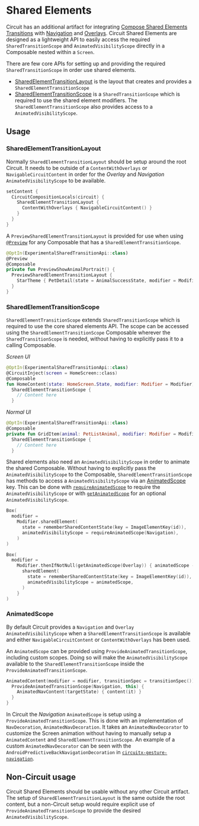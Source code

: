 Shared Elements
===============

Circuit has an additional artifact for integrating [Compose Shared Elements Transitions](https://developer.android.com/develop/ui/compose/animation/shared-elements) with [Navigation](https://slackhq.github.io/circuit/navigation/) and [Overlays](https://slackhq.github.io/circuit/overlays/). Circuit Shared Elements are designed as a lightweight API to easily access the required `SharedTransitionScope` and `AnimatedVisibilityScope` directly in a Composable nested within a `Screen`. 

There are few core APIs for setting up and providing the required `SharedTransitionScope` in order use shared elements.

- [SharedElementTransitionLayout](#sharedelementtransitionlayout) is the layout that creates and provides a `SharedElementTransitionScope`
- [SharedElementTransitionScope](#sharedelementtransitionscope) is a `SharedTransitionScope` which is required to use the shared element modifiers. The `SharedElementTransitionScope` also provides access to a `AnimatedVisibilityScope`.


## Usage

### SharedElementTransitionLayout

Normally `SharedElementTransitionLayout` should be setup around the root Circuit. It needs to be outside of a `ContentWithOverlays` or `NavigableCircuitContent` in order for the _Overlay_ and _Navigation_ `AnimatedVisibilityScope` to be available. 

```kotlin
setContent {
  CircuitCompositionLocals(circuit) {
    SharedElementTransitionLayout {
      ContentWithOverlays { NavigableCircuitContent() }
    }
  }
}
```

A `PreviewSharedElementTransitionLayout` is provided for use when using [`@Preview`](https://developer.android.com/develop/ui/compose/tooling/previews) for any Composable that has a `SharedElementTransitionScope`.

```kotlin
@OptIn(ExperimentalSharedTransitionApi::class)
@Preview
@Composable
private fun PreviewShowAnimalPortrait() {
  PreviewSharedElementTransitionLayout {
    StarTheme { PetDetail(state = AnimalSuccessState, modifier = Modifier.fillMaxSize()) }
  }
}
```

### SharedElementTransitionScope

`SharedElementTransitionScope` extends `SharedTransitionScope` which is required to use the core shared elements API. The scope can be accessed using the `SharedElementTransitionScope` Composable wherever the `SharedTransitionScope` is needed, without having to explicitly pass it to a calling Composable. 


_Screen UI_
```kotlin
@OptIn(ExperimentalSharedTransitionApi::class)
@CircuitInject(screen = HomeScreen::class)
@Composable
fun HomeContent(state: HomeScreen.State, modifier: Modifier = Modifier) = 
  SharedElementTransitionScope {
    // Content here
  }

```


_Normal UI_
```kotlin
@OptIn(ExperimentalSharedTransitionApi::class)
@Composable
private fun GridItem(animal: PetListAnimal, modifier: Modifier = Modifier) = 
  SharedElementTransitionScope {
    // Content here
  }
```

Shared elements also need an `AnimatedVisibilityScope` in order to animate the shared Composable. Without having to explicitly pass the `AnimatedVisibilityScope` to the Composable, `SharedElementTransitionScope` has methods to access a `AnimatedVisibilityScope` via an [AnimatedScope](#animatedscope) key. This can be done with [`requireAnimatedScope`](https://slackhq.github.io/circuit/api/0.x/circuit-shared-elements/com.slack.circuit.sharedelements/-shared-element-transition-scope/index.html#-994011672%2FFunctions%2F1321375323) to require the  `AnimatedVisibilityScope` or with [`getAnimatedScope`](https://slackhq.github.io/circuit/api/0.x/circuit-shared-elements/com.slack.circuit.sharedelements/-shared-element-transition-scope/index.html#-1088686569%2FFunctions%2F1321375323) for an optional `AnimatedVisibilityScope`.

```kotlin
Box(
  modifier =
    Modifier.sharedElement(
      state = rememberSharedContentState(key = ImageElementKey(id)),
      animatedVisibilityScope = requireAnimatedScope(Navigation),
    )
)
```

```kotlin
Box(
  modifier =
    Modifier.thenIfNotNull(getAnimatedScope(Overlay)) { animatedScope ->
      sharedElement(
        state = rememberSharedContentState(key = ImageElementKey(id)),
        animatedVisibilityScope = animatedScope,
      )
    }
)
```


### AnimatedScope

By default Circuit provides a `Navigation` and `Overlay` `AnimatedVisibilityScope` when a `SharedElementTransitionScope` is available and either `NavigableCircuitContent` or `ContentWithOverlays` has been used. 

An `AnimatedScope` can be provided using `ProvideAnimatedTransitionScope`, including custom scopes. Doing so will make the `AnimatedVisibilityScope` available to the `SharedElementTransitionScope` inside the `ProvideAnimatedTransitionScope`. 

```kotlin
AnimatedContent(modifier = modifier, transitionSpec = transitionSpec()) { targetState ->
  ProvideAnimatedTransitionScope(Navigation, this) {
    AnimatedNavContent(targetState) { content(it) }
  }
}
```

In Circuit the _Navigation_ `AnimatedScope` is setup using a `ProvideAnimatedTransitionScope`. This is done with an implementation of `NavDecoration`, `AnimatedNavDecoration`. It takes an `AnimatedNavDecorator` to customize the Screen animation without having to manually setup a `AnimatedContent` and `SharedElementTransitionScope`. An example of a custom `AnimatedNavDecorator` can be seen with the `AndroidPredictiveBackNavigationDecoration` in [`circuitx-gesture-navigation`](https://slackhq.github.io/circuit/circuitx/#gesture-navigation).


## Non-Circuit usage

Circuit Shared Elements should be usable without any other Circuit artifact. The setup of `SharedElementTransitionLayout` is the same outside the root content, but a non-Circuit setup would require explicit use of `ProvideAnimatedTransitionScope` to provide the desired `AnimatedVisibilityScope`.
